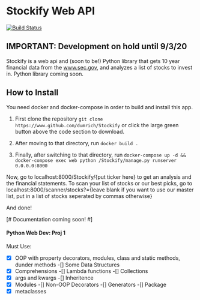 # Stockify Web API
[![Build Status](https://travis-ci.com/dumrich/Stockify.svg?token=zTi4VzdoZNq1JFVnvzyd&branch=master)](https://travis-ci.com/dumrich/Stockify)

## **IMPORTANT**: Development on hold until 9/3/20


Stockify is a web api and (soon to be!) Python library that gets 10 year financial data from the www.sec.gov, and analyzes a list of stocks to invest in.  Python library coming soon.

## How to Install
You need docker and docker-compose in order to build and install this app.

1. First clone the repository
`git clone https://www.github.com/dumrich/Stockify` or click the large green button above the code section to download.

2. After moving to that directory, run `docker build .`

3. Finally, after switching to that directory, run `docker-compose up -d && docker-compose exec web python /Stockify/manage.py runserver 0.0.0.0:8000`

Now, go to localhost:8000/Stockify/{put ticker here} to get an analysis and the financial statements.  To scan your list of stocks or our best picks, go to localhost:8000/scanner/stocks?={leave blank if you want to use our master list, put in a list of stocks seperated by commas otherwise}

And done!

[# Documentation coming soon! #]



#### Python Web Dev: Proj 1
Must Use:

-[x] OOP with property decorators, modules, class and static methods, dunder methods
-[] Some Data Structures
-[x] Comprehensions
-[] Lambda functions
-[] Collections
-[x] args and kwargs
-[] Inheritence
-[x] Modules
-[] Non-OOP Decorators
-[] Generators
-[] Package
-[x] metaclasses
